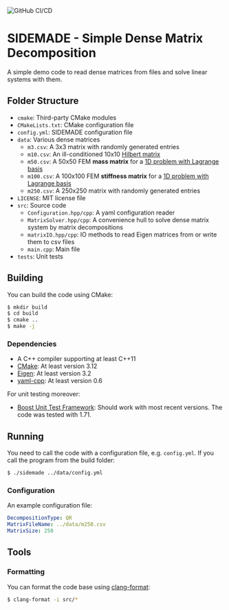 ![GitHub CI/CD](https://github.com/axelschacher/testing-boost-exercise/.github/workflows/testing.yml/badge.svg)

# SIDEMADE - Simple Dense Matrix Decomposition

A simple demo code to read dense matrices from files and solve linear systems with them.

## Folder Structure

- `cmake`: Third-party CMake modules
- `CMakeLists.txt`: CMake configuration file
- `config.yml`: SIDEMADE configuration file
- `data`: Various dense matrices
  - `m3.csv`: A 3x3 matrix with randomly generated entries
  - `m10.csv`: An ill-conditioned 10x10 [Hilbert matrix](https://math.nist.gov/MatrixMarket/deli/Hilbert/)
  - `m50.csv`: A 50x50 FEM **mass matrix** for a [1D problem with Lagrange basis](https://people.sc.fsu.edu/~jburkardt/m_src/fem1d_lagrange/fem1d_lagrange.html)
  - `m100.csv`: A 100x100 FEM **stiffness matrix** for a [1D problem with Lagrange basis](https://people.sc.fsu.edu/~jburkardt/m_src/fem1d_lagrange/fem1d_lagrange.html)
  - `m250.csv`: A 250x250 matrix with randomly generated entries
- `LICENSE`: MIT license file
- `src`: Source code
  - `Configuration.hpp/cpp`: A yaml configuration reader
  - `MatrixSolver.hpp/cpp`: A convenience hull to solve dense matrix system by matrix decompositions
  - `matrixIO.hpp/cpp`: IO methods to read Eigen matrices from or write them to csv files
  - `main.cpp`: Main file
- `tests`: Unit tests

## Building

You can build the code using CMake:

```bash
$ mkdir build
$ cd build
$ cmake ..
$ make -j
```

### Dependencies

- A C++ compiler supporting at least C++11
- [CMake](https://cmake.org/): At least version 3.12
- [Eigen](https://eigen.tuxfamily.org/index.php): At least version 3.2
- [yaml-cpp](https://github.com/jbeder/yaml-cpp): At least version 0.6

For unit testing moreover:

- [Boost Unit Test Framework](https://www.boost.org/doc/libs/1_78_0/libs/test/doc/html/index.html): Should work with most recent versions. The code was tested with 1.71.

## Running

You need to call the code with a configuration file, e.g. `config.yml`.
If you call the program from the build folder:

```bash
$ ./sidemade ../data/config.yml
```

### Configuration

An example configuration file:

```yml
DecompositionType: QR
MatrixFileName: ../data/m250.csv
MatrixSize: 250
```

## Tools

### Formatting

You can format the code base using [clang-format](https://clang.llvm.org/docs/ClangFormat.html):

```bash
$ clang-format -i src/*
```
